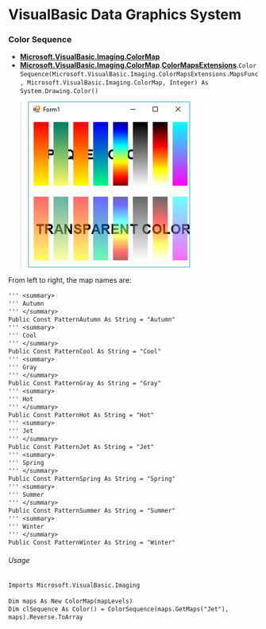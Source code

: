 # VisualBasic Data Graphics System

### Color Sequence

+ **[Microsoft.VisualBasic.Imaging.ColorMap](../Microsoft.VisualBasic.Architecture.Framework/Extensions/Image/ColorMap.vb)**
+ **[Microsoft.VisualBasic.Imaging.ColorMap](../Microsoft.VisualBasic.Architecture.Framework/Extensions/Image/)**.**[ColorMapsExtensions](../Microsoft.VisualBasic.Architecture.Framework/Extensions/Image/ColorMap.vb)**.``ColorSequence(Microsoft.VisualBasic.Imaging.ColorMapsExtensions.MapsFunc, Microsoft.VisualBasic.Imaging.ColorMap, Integer) As System.Drawing.Color()``


> ![](../etc/scales.png)

From left to right, the map names are:

```vbnet
''' <summary>
''' Autumn
''' </summary>
Public Const PatternAutumn As String = "Autumn"
''' <summary>
''' Cool
''' </summary>
Public Const PatternCool As String = "Cool"
''' <summary>
''' Gray
''' </summary>
Public Const PatternGray As String = "Gray"
''' <summary>
''' Hot
''' </summary>
Public Const PatternHot As String = "Hot"
''' <summary>
''' Jet
''' </summary>
Public Const PatternJet As String = "Jet"
''' <summary>
''' Spring
''' </summary>
Public Const PatternSpring As String = "Spring"
''' <summary>
''' Summer
''' </summary>
Public Const PatternSummer As String = "Summer"
''' <summary>
''' Winter
''' </summary>
Public Const PatternWinter As String = "Winter"
```

###### Usage

```vbnet
Imports Microsoft.VisualBasic.Imaging

Dim maps As New ColorMap(mapLevels)
Dim clSequence As Color() = ColorSequence(maps.GetMaps("Jet"), maps).Reverse.ToArray
```
